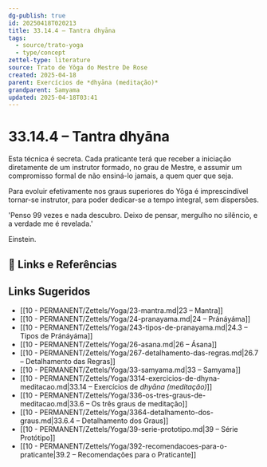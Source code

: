 ```yaml
---
dg-publish: true
id: 20250418T020213
title: 33.14.4 – Tantra dhyāna
tags:
  - source/trato-yoga
  - type/concept
zettel-type: literature
source: Trato de Yôga do Mestre De Rose
created: 2025-04-18
parent: Exercícios de *dhyāna (meditação)*
grandparent: Samyama
updated: 2025-04-18T03:41
---
```


# 33.14.4 – Tantra dhyāna

Esta técnica é secreta. Cada praticante terá que receber a iniciação diretamente de um instrutor formado, no grau de Mestre, e assumir um compromisso formal de não ensiná-lo jamais, a quem quer que seja.

Para evoluir efetivamente nos graus superiores do Yôga é imprescindível tornar-se instrutor, para poder dedicar-se a tempo integral, sem dispersões.

'Penso 99 vezes e nada descubro. Deixo de pensar, mergulho no silêncio, e a verdade me é revelada.' 

Einstein.

## 🔗 Links e Referências

## Links Sugeridos

- [[10 - PERMANENT/Zettels/Yoga/23-mantra.md\|23 – Mantra]]
- [[10 - PERMANENT/Zettels/Yoga/24-pranayama.md\|24 – Pránáyáma]]
- [[10 - PERMANENT/Zettels/Yoga/243-tipos-de-pranayama.md\|24.3 – Tipos de Pránáyáma]]
- [[10 - PERMANENT/Zettels/Yoga/26-asana.md\|26 – Ásana]]
- [[10 - PERMANENT/Zettels/Yoga/267-detalhamento-das-regras.md\|26.7 – Detalhamento das Regras]]
- [[10 - PERMANENT/Zettels/Yoga/33-samyama.md\|33 – Samyama]]
- [[10 - PERMANENT/Zettels/Yoga/3314-exercicios-de-dhyna-meditacao.md\|33.14 – Exercícios de *dhyāna (meditação)*]]
- [[10 - PERMANENT/Zettels/Yoga/336-os-tres-graus-de-meditacao.md\|33.6 – Os três graus de meditação]]
- [[10 - PERMANENT/Zettels/Yoga/3364-detalhamento-dos-graus.md\|33.6.4 – Detalhamento dos Graus]]
- [[10 - PERMANENT/Zettels/Yoga/39-serie-prototipo.md\|39 – Série Protótipo]]
- [[10 - PERMANENT/Zettels/Yoga/392-recomendacoes-para-o-praticante\|39.2 – Recomendações para o Praticante]]